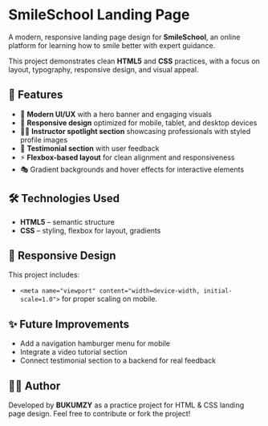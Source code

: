 # SmileSchool Landing Page

A modern, responsive landing page design for **SmileSchool**, an online platform for learning how to smile better with expert guidance.

This project demonstrates clean **HTML5** and **CSS** practices, with a focus on layout, typography, responsive design, and visual appeal.


## 🚀 Features

* 🎨 **Modern UI/UX** with a hero banner and engaging visuals
* 📱 **Responsive design** optimized for mobile, tablet, and desktop devices
* 🧑‍🏫 **Instructor spotlight section** showcasing professionals with styled profile images
* 📝 **Testimonial section** with user feedback
* ⚡ **Flexbox-based layout** for clean alignment and responsiveness
* 🎭 Gradient backgrounds and hover effects for interactive elements


## 🛠️ Technologies Used

* **HTML5** – semantic structure
* **CSS** – styling, flexbox for layout, gradients

## 📱 Responsive Design

This project includes:

* `<meta name="viewport" content="width=device-width, initial-scale=1.0">` for proper scaling on mobile.


## ✨ Future Improvements

* Add a navigation hamburger menu for mobile
* Integrate a video tutorial section
* Connect testimonial section to a backend for real feedback


## 👨‍💻 Author

Developed by **BUKUMZY** as a practice project for HTML & CSS landing page design.
Feel free to contribute or fork the project!

